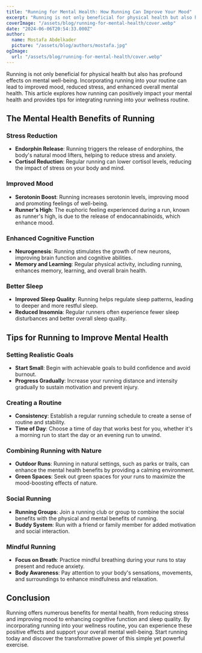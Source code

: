 ```yaml
---
title: "Running for Mental Health: How Running Can Improve Your Mood"
excerpt: "Running is not only beneficial for physical health but also has profound effects on mental well-being. This article explores how running can improve your mood, reduce stress, and boost overall mental health."
coverImage: "/assets/blog/running-for-mental-health/cover.webp"
date: "2024-06-06T20:54:33.000Z"
author:
  name: Mostafa Abdelkader
  picture: "/assets/blog/authors/mostafa.jpg"
ogImage:
  url: "/assets/blog/running-for-mental-health/cover.webp"
---
```


Running is not only beneficial for physical health but also has profound effects on mental well-being. Incorporating running into your routine can lead to improved mood, reduced stress, and enhanced overall mental health. This article explores how running can positively impact your mental health and provides tips for integrating running into your wellness routine.

## The Mental Health Benefits of Running

### Stress Reduction

- **Endorphin Release**: Running triggers the release of endorphins, the body's natural mood lifters, helping to reduce stress and anxiety.
- **Cortisol Reduction**: Regular running can lower cortisol levels, reducing the impact of stress on your body and mind.

### Improved Mood

- **Serotonin Boost**: Running increases serotonin levels, improving mood and promoting feelings of well-being.
- **Runner's High**: The euphoric feeling experienced during a run, known as runner's high, is due to the release of endocannabinoids, which enhance mood.

### Enhanced Cognitive Function

- **Neurogenesis**: Running stimulates the growth of new neurons, improving brain function and cognitive abilities.
- **Memory and Learning**: Regular physical activity, including running, enhances memory, learning, and overall brain health.

### Better Sleep

- **Improved Sleep Quality**: Running helps regulate sleep patterns, leading to deeper and more restful sleep.
- **Reduced Insomnia**: Regular runners often experience fewer sleep disturbances and better overall sleep quality.

## Tips for Running to Improve Mental Health

### Setting Realistic Goals

- **Start Small**: Begin with achievable goals to build confidence and avoid burnout.
- **Progress Gradually**: Increase your running distance and intensity gradually to sustain motivation and prevent injury.

### Creating a Routine

- **Consistency**: Establish a regular running schedule to create a sense of routine and stability.
- **Time of Day**: Choose a time of day that works best for you, whether it's a morning run to start the day or an evening run to unwind.

### Combining Running with Nature

- **Outdoor Runs**: Running in natural settings, such as parks or trails, can enhance the mental health benefits by providing a calming environment.
- **Green Spaces**: Seek out green spaces for your runs to maximize the mood-boosting effects of nature.

### Social Running

- **Running Groups**: Join a running club or group to combine the social benefits with the physical and mental benefits of running.
- **Buddy System**: Run with a friend or family member for added motivation and social interaction.

### Mindful Running

- **Focus on Breath**: Practice mindful breathing during your runs to stay present and reduce anxiety.
- **Body Awareness**: Pay attention to your body's sensations, movements, and surroundings to enhance mindfulness and relaxation.

## Conclusion

Running offers numerous benefits for mental health, from reducing stress and improving mood to enhancing cognitive function and sleep quality. By incorporating running into your wellness routine, you can experience these positive effects and support your overall mental well-being. Start running today and discover the transformative power of this simple yet powerful exercise.
